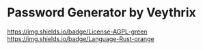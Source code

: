# Password Generator by Veythrix
https://img.shields.io/badge/License-AGPL-green
https://img.shields.io/badge/Language-Rust-orange
